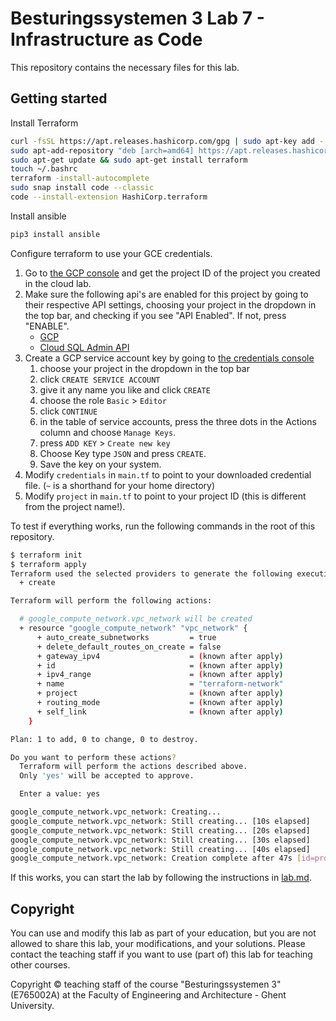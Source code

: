 # Besturingssystemen 3 Lab 7 - Infrastructure as Code

This repository contains the necessary files for this lab.

## Getting started

Install Terraform

```bash
curl -fsSL https://apt.releases.hashicorp.com/gpg | sudo apt-key add -
sudo apt-add-repository "deb [arch=amd64] https://apt.releases.hashicorp.com $(lsb_release -cs) main"
sudo apt-get update && sudo apt-get install terraform
touch ~/.bashrc
terraform -install-autocomplete
sudo snap install code --classic
code --install-extension HashiCorp.terraform
```

Install ansible

```bash
pip3 install ansible
```

Configure terraform to use your GCE credentials.

1. Go to [the GCP console](https://console.cloud.google.com) and get the project ID of the project you created in the cloud lab.
1. Make sure the following api's are enabled for this project by going to their respective API settings, choosing your project in the dropdown in the top bar, and checking if you see "API Enabled". If not, press "ENABLE".
   * [GCP](https://console.developers.google.com/apis/library/compute.googleapis.com)
   * [Cloud SQL Admin API](https://console.developers.google.com/apis/api/sqladmin.googleapis.com/overview)
1. Create a GCP service account key by going to [the credentials console](https://console.cloud.google.com/apis/credentials/serviceaccountkey)
   1. choose your project in the dropdown in the top bar
   1. click `CREATE SERVICE ACCOUNT`
   1. give it any name you like and click `CREATE`
   1. choose the role `Basic` > `Editor`
   1. click `CONTINUE`
   1. in the table of service accounts, press the three dots in the Actions column and choose `Manage Keys`.
   1. press `ADD KEY` > `Create new key`
   1. Choose Key type `JSON` and press `CREATE`.
   1. Save the key on your system.
1. Modify `credentials` in `main.tf` to point to your downloaded credential file. (`~` is a shorthand for your home directory)
1. Modify `project` in `main.tf` to point to your project ID (this is different from the project name!).

To test if everything works, run the following commands in the root of this repository.

```bash
$ terraform init
$ terraform apply
Terraform used the selected providers to generate the following execution plan. Resource actions are indicated with the following symbols:
  + create

Terraform will perform the following actions:

  # google_compute_network.vpc_network will be created
  + resource "google_compute_network" "vpc_network" {
      + auto_create_subnetworks         = true
      + delete_default_routes_on_create = false
      + gateway_ipv4                    = (known after apply)
      + id                              = (known after apply)
      + ipv4_range                      = (known after apply)
      + name                            = "terraform-network"
      + project                         = (known after apply)
      + routing_mode                    = (known after apply)
      + self_link                       = (known after apply)
    }

Plan: 1 to add, 0 to change, 0 to destroy.

Do you want to perform these actions?
  Terraform will perform the actions described above.
  Only 'yes' will be accepted to approve.

  Enter a value: yes

google_compute_network.vpc_network: Creating...
google_compute_network.vpc_network: Still creating... [10s elapsed]
google_compute_network.vpc_network: Still creating... [20s elapsed]
google_compute_network.vpc_network: Still creating... [30s elapsed]
google_compute_network.vpc_network: Still creating... [40s elapsed]
google_compute_network.vpc_network: Creation complete after 47s [id=projects/sysadmin-test-307123/global/networks/terraform-network]
```

If this works, you can start the lab by following the instructions in [lab.md](./lab.md).

## Copyright

You can use and modify this lab as part of your education, but you are not allowed to share this lab, your modifications, and your solutions. Please contact the teaching staff if you want to use (part of) this lab for teaching other courses.

Copyright © teaching staff of the course "Besturingssystemen 3" (E765002A) at the Faculty of Engineering and Architecture - Ghent University.
